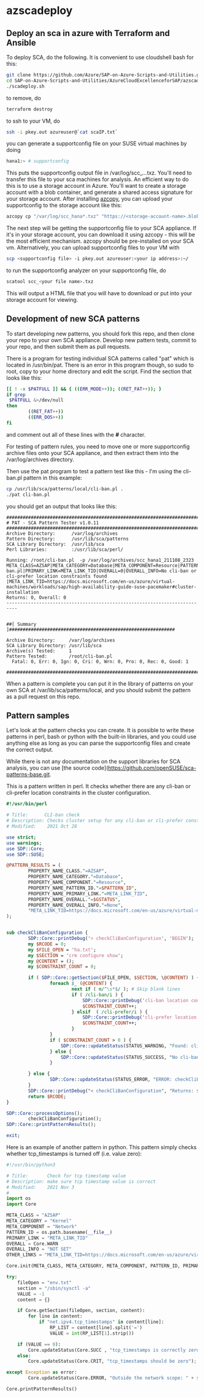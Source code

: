 # azscadeploy

## Deploy an sca in azure with Terraform and Ansible

To deploy SCA, do the following.  It is convenient to use cloudshell bash for this:

```bash
git clone https://github.com/Azure/SAP-on-Azure-Scripts-and-Utilities.git
cd SAP-on-Azure-Scripts-and-Utilities/AzureCloudExcellenceforSAP/azscadeploy
./scadeploy.sh
```


to remove, do

```bash
terraform destroy 
```

to ssh to your VM, do

```bash
ssh -i pkey.out azureuser@`cat scaIP.txt`
```

you can generate a supportconfig file on your SUSE virtual machines by doing

```bash
hana1:~ # supportconfig
```

This puts the supportconfig output file in /var/log/scc_<hostname>...txz.  You'll need to transfer this file to your sca machines for analysis.  An efficient way to do this is to use a storage account in Azure.  You'll want to create a storage account with a blob container, and generate a shared access signature for your storage account.  After installing [azcopy](https://docs.microsoft.com/en-us/azure/storage/common/storage-use-azcopy-v10), you can upload your supportconfig to the storage account like this:

```bash
azcopy cp "/var/log/scc_hana*.txz" "https://<storage-account-name>.blob.core.windows.net/supportconfigs?sp=rfaeddl&st=2021-09-28T23:22:28Z&se=2022-09-19T07:22:28Z&spr=https&sv=2020-08-04&sr=c&sig=JEQF%2DIdp5Wz0DkbjQDJUv%2Bw6zzn%2HGFUEhhvxaHHGvP%2BM%3D"
```

The next step will be getting the supportconfig file to your SCA appliance.  If it's in your storage account, you can download it using azcopy - this will be the most efficient mechanism.  azcopy should be pre-installed on your SCA vm.  Alternatively, you can upload supportconfig files to your VM with

```bash
scp <supportconfig file> -i pkey.out azureuser:<your ip address>:~/
```

to run the supportconfig analyzer on your supportconfig file, do

```bash
scatool scc_<your file name>.txz
```

This will output a HTML file that you will have to download or put into your storage account for viewing.

## Development of new SCA patterns

To start developing new patterns, you should fork this repo, and then clone your repo to your own SCA appliance.  Develop new pattern tests, commit to your repo, and then submit them as pull requests.

There is a program for testing individual SCA patterns called "pat" which is located in /usr/bin/pat.  There is an error in this program though, so sudo to root, copy to your home directory and edit the script.  Find the section that looks like this:

```bash
[[ ! -x $PATFULL ]] && { ((ERR_MODE++)); ((RET_FAT++)); }
if grep
 $PATFULL &>/dev/null
then
        ((RET_FAT++))
        ((ERR_DOS++))
fi
```

and comment out all of these lines with the ***#*** character.

For testing of pattern rules, you need to move one or more supportconfig archive files onto your SCA appliance, and then extract them into the /var/log/archives directory.

Then use the pat program to test a pattern test like this - I'm using the cli-ban.pl pattern in this example:

```bash
cp /usr/lib/sca/patterns/local/cli-ban.pl .
./pat cli-ban.pl
```

you should get an output that looks like this:

```
##########################################################################
# PAT - SCA Pattern Tester v1.0.11
##########################################################################
Archive Directory:      /var/log/archives
Pattern Directory:      /usr/lib/sca/patterns
SCA Library Directory:  /usr/lib/sca
Perl Libraries:         :/usr/lib/sca/perl/

Running: /root/cli-ban.pl  -p /var/log/archives/scc_hana1_211108_2323
META_CLASS=AZSAP|META_CATEGORY=Database|META_COMPONENT=Resource|PATTERN_ID=cli-ban.pl|PRIMARY_LINK=META_LINK_TID|OVERALL=0|OVERALL_INFO=No cli-ban or cli-prefer location constraints found |META_LINK_TID=https://docs.microsoft.com/en-us/azure/virtual-machines/workloads/sap/high-availability-guide-suse-pacemaker#cluster-installation
Returns: 0, Overall: 0
--------------------------------------------------------------------------


##[ Summary ]#############################################################

Archive Directory:     /var/log/archives
SCA Library Directory: /usr/lib/sca
Archive(s) Tested:     1
Pattern Tested:        /root/cli-ban.pl
  Fatal: 0, Err: 0, Ign: 0, Cri: 0, Wrn: 0, Pro: 0, Rec: 0, Good: 1

##########################################################################
```

When a pattern is complete you can put it in the library of patterns on your own SCA at /var/lib/sca/patterns/local, and you should submit the pattern as a pull request on this repo.

## Pattern samples

Let's look at the pattern checks you can create.  It is possible to write these patterns in perl, bash or python with the built-in libraries, and you could use anything else as long as you can parse the supportconfig files and create the correct output.  

While there is not any documentation on the support libraries for SCA analysis, you can use [the source code](https://github.com/openSUSE/sca-patterns-base.git.

This is a pattern written in perl.  It checks whether there are any cli-ban or cli-prefer location constraints in the cluster configuration.

```perl
#!/usr/bin/perl

# Title:      CLI-ban check
# Description: Checks cluster setup for any cli-ban or cli-prefer constraints
# Modified:    2021 Oct 28

use strict;
use warnings;
use SDP::Core;
use SDP::SUSE;

@PATTERN_RESULTS = (
        PROPERTY_NAME_CLASS."=AZSAP",
        PROPERTY_NAME_CATEGORY."=Database",
        PROPERTY_NAME_COMPONENT."=Resource",
        PROPERTY_NAME_PATTERN_ID."=$PATTERN_ID",
        PROPERTY_NAME_PRIMARY_LINK."=META_LINK_TID",
        PROPERTY_NAME_OVERALL."=$GSTATUS",
        PROPERTY_NAME_OVERALL_INFO."=None",
        "META_LINK_TID=https://docs.microsoft.com/en-us/azure/virtual-machines/workloads/sap/high-availability-guide-suse-pacemaker#cluster-installation"
);


sub checkCliBanConfiguration {
        SDP::Core::printDebug('> checkCliBanConfiguration', 'BEGIN');
        my $RCODE = 0;
        my $FILE_OPEN = 'ha.txt';
        my $SECTION = 'crm configure show';
        my @CONTENT = ();
        my $CONSTRAINT_COUNT = 0;

        if ( SDP::Core::getSection($FILE_OPEN, $SECTION, \@CONTENT) ) {
                foreach $_ (@CONTENT) {
                        next if ( m/^\s*$/ ); # Skip blank lines
                        if ( /cli-ban/i ) {
                            SDP::Core::printDebug('cli-ban location constraint', "Found");
                            $CONSTRAINT_COUNT++;
                        } elsif  ( /cli-prefer/i ) {
                            SDP::Core::printDebug('cli-prefer location constraint', "Found");
                            $CONSTRAINT_COUNT++;
                        }
                }
                if ( $CONSTRAINT_COUNT > 0 ) {
                    SDP::Core::updateStatus(STATUS_WARNING, "Found: cli-ban or cli-prefer location constraints");
                } else {
                    SDP::Core::updateStatus(STATUS_SUCCESS, "No cli-ban or cli-prefer location constraints found ")
                }

        } else {
                SDP::Core::updateStatus(STATUS_ERROR, "ERROR: checkCliBanConfiguration(): Cannot find \"$SECTION\" section in $FILE_OPEN");
        }
        SDP::Core::printDebug("< checkCliBanConfiguration", "Returns: $RCODE");
        return $RCODE;
}

SDP::Core::processOptions();
        checkCliBanConfiguration();
SDP::Core::printPatternResults();

exit;
```

Here is an example of another pattern in python.  This pattern simply checks whether tcp_timestamps is turned off (i.e. value zero):

```python
#!/usr/bin/python3

# Title:       Check for tcp timestamp value
# Description: make sure tcp timestamp value is correct
# Modified:    2021 Nov 3
#
import os
import Core

META_CLASS = "AZSAP"
META_CATEGORY = "Kernel"
META_COMPONENT = "Network"
PATTERN_ID = os.path.basename(__file__)
PRIMARY_LINK = "META_LINK_TID"
OVERALL = Core.WARN
OVERALL_INFO = "NOT SET"
OTHER_LINKS = "META_LINK_TID=https://docs.microsoft.com/en-us/azure/virtual-machines/workloads/sap/sap-hana-high-availability#manual-deployment"

Core.init(META_CLASS, META_CATEGORY, META_COMPONENT, PATTERN_ID, PRIMARY_LINK, OVERALL, OVERALL_INFO, OTHER_LINKS)

try:
    fileOpen = "env.txt"
    section = "/sbin/sysctl -a"
    VALUE = -1
    content = {}

    if Core.getSection(fileOpen, section, content):
        for line in content:
            if "net.ipv4.tcp_timestamps" in content[line]:
                RP_LIST = content[line].split('=')
                VALUE = int(RP_LIST[1].strip())

    if (VALUE == 0):
        Core.updateStatus(Core.SUCC , "tcp_timestamps is correctly zero");
    else:
        Core.updateStatus(Core.CRIT, "tcp_timestamps should be zero");

except Exception as error:
        Core.updateStatus(Core.ERROR, "Outside the network scope: " + str(error))

Core.printPatternResults()
```
